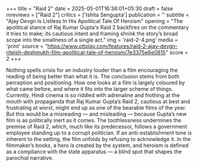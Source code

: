+++
title = "Raid 2"
date = 2025-05-01T16:36:01+05:30
draft = false
mreviews = ["Raid 2"]
critics = ['Ishita Sengupta']
publication = ''
subtitle = "Ajay Devgn Is Listless In His Apolitical Tale Of Heroism"
opening = "The apolitical stance of Raj Kumar Gupta's Raid 2 backfires on the commentary it tries to make; its cautious intent and framing shrink the story’s broad scope into the smallness of a single act."
img = 'raid-2-4.png'
media = 'print'
source = "https://www.ottplay.com/features/raid-2-ajay-devgn-riteish-deshmukh-film-apolitical-tale-of-heroism/7e3375e6e0815"
score = 2
+++

Nothing spells crisis for an industry louder than a film encouraging the reading of being better than what it is. The conclusion stems from both perception and positioning. How one looks at a film is largely coloured by what came before, and where it fits into the larger scheme of things. Currently, Hindi cinema is so riddled with adrenaline and frothing at the mouth with propaganda that Raj Kumar Gupta’s Raid 2, cautious at best and frustrating at worst, might end up as one of the bearable films of the year. But this would be a misreading — and misleading — because Gupta’s new film is as politically inert as it comes. The toothlessness undermines the premise of Raid 2, which, much like its predecessor, follows a government employee standing up to a corrupt politician. If an anti-establishment tone is inherent to the setting, the film unfolds by refusing to acknowledge it. In the filmmaker’s books, a hero is created by the system, and heroism is defined as a compliance with the state apparatus — a blind spot that shapes the parochial narrative.
